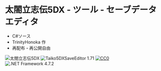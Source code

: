 # 太閤立志伝5DX - ツール - セーブデータエディタ

- C#ソース
- TrinityHonoka 作
- 再配布・再公開自由

![太閤立志伝5DX](https://img.shields.io/badge/太閤立志伝-5DX-6479ff.svg)
![Taiko5DXSaveEditor 1.71](https://img.shields.io/badge/Taiko5DXSaveEditor-1.71-6479ff.svg)
[![CC0](https://img.shields.io/badge/license-CC0-blue.svg?style=flat)](LICENSE)
![.NET Framework 4.7.2](https://img.shields.io/badge/.NET_Framework-4.7.2-6479ff.svg?logo=windows&logoColor=white)

